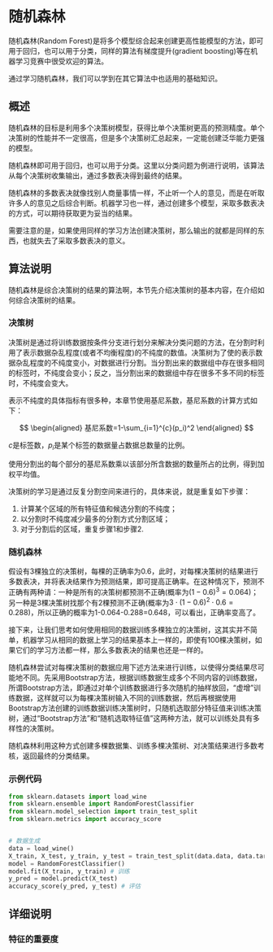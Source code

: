 # 随机森林

随机森林(Random Forest)是将多个模型综合起来创建更高性能模型的方法，即可用于回归，也可以用于分类，同样的算法有梯度提升(gradient boosting)等在机器学习竞赛中很受欢迎的算法。

通过学习随机森林，我们可以学到在其它算法中也适用的基础知识。


## 概述

随机森林的目标是利用多个决策树模型，获得比单个决策树更高的预测精度。单个决策树的性能并不一定很高，但是多个决策树汇总起来，一定能创建泛华能力更强的模型。

随机森林即可用于回归，也可以用于分类。这里以分类问题为例进行说明，该算法从每个决策树收集输出，通过多数表决得到最终的结果。


随机森林的多数表决就像找别人商量事情一样，不止听一个人的意见，而是在听取许多人的意见之后综合判断。机器学习也一样，通过创建多个模型，采取多数表决的方式，可以期待获取更为妥当的结果。

需要注意的是，如果使用同样的学习方法创建决策树，那么输出的就都是同样的东西，也就失去了采取多数表决的意义。

## 算法说明

随机森林是综合决策树的结果的算法啊，本节先介绍决策树的基本内容，在介绍如何综合决策树的结果。

### 决策树

决策树是通过将训练数据按条件分支进行划分来解决分类问题的方法，在分割时利用了表示数据杂乱程度(或者不均衡程度)的不纯度的数值。决策树为了使的表示数据杂乱程度的不纯度变小，对数据进行分割。当分割出来的数据组中存在很多相同的标签时，不纯度会变小；反之，当分割出来的数据组中存在很多不多不同的标签时，不纯度会变大。

表示不纯度的具体指标有很多种，本章节使用基尼系数，基尼系数的计算方式如下：

$$
\begin{aligned}
基尼系数=1-\sum_{i=1}^{c}(p_i)^2
\end{aligned}
$$

$c$是标签数，$p_i$是某个标签的数据量占数据总数量的比例。

使用分割出的每个部分的基尼系数乘以该部分所含数据的数量所占的比例，得到加权平均值。

决策树的学习是通过反复分割空间来进行的，具体来说，就是重复如下步骤：

1. 计算某个区域的所有特征值和候选分割的不纯度；
2. 以分割时不纯度减少最多的分割方式分割区域；
3. 对于分割后的区域，重复步骤1和步骤2.


### 随机森林

假设有3棵独立的决策树，每棵的正确率为0.6，此时，对每棵决策树的结果进行多数表决，并将表决结果作为预测结果，即可提高正确率。在这种情况下，预测不正确有两种请：一种是所有的决策树都预测不正确(概率为$(1-0.6)^3=0.064$)；另一种是3棵决策树找那个有2棵预测不正确(概率为$3\cdot(1-0.6)^2\cdot0.6=0.288$)，所以正确的概率为1-0.064-0.288=0.648，可以看出，正确率变高了。

接下来，让我们思考如何使用相同的数据训练多棵独立的决策树，这其实并不简单，机器学习从相同的数据上学习的结果基本上一样的，即使有100棵决策树，如果它们的学习方法都一样，那么多数表决的结果也还是一样的。

随机森林尝试对每棵决策树的数据应用下述方法来进行训练，以使得分类结果尽可能地不同。先采用Bootstrap方法，根据训练数据生成多个不同内容的训练数据，所谓Bootstrap方法，即通过对单个训练数据进行多次随机的抽样放回，“虚增”训练数据，这样就可以为每棵决策树输入不同的训练数据，然后再根据使用Bootstrap方法创建的训练数据训练决策树时，只随机选取部分特征值来训练决策树，通过“Bootstrap方法”和“随机选取特征值”这两种方法，就可以训练处具有多样性的决策树。

随机森林利用这种方式创建多棵数据集、训练多棵决策树、对决策结果进行多数考核，返回最终的分类结果。

### 示例代码

```python
from sklearn.datasets import load_wine
from sklearn.ensemble import RandomForestClassifier
from sklearn.model_selection import train_test_split
from sklearn.metrics import accuracy_score


# 数据生成
data = load_wine()
X_train, X_test, y_train, y_test = train_test_split(data.data, data.target, test_size=0.3)
model = RandomForestClassifier() 
model.fit(X_train, y_train) # 训练
y_pred = model.predict(X_test) 
accuracy_score(y_pred, y_test) # 评估
```


## 详细说明

### 特征的重要度







